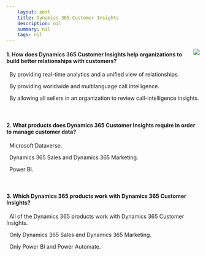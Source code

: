 ```yaml
---
    layout: post
    title: Dynamics 365 Customer Insights 
    description: nil
    summary: nil
    tags: nil
---
```



 <a target="_blank" href="https://docs.microsoft.com/en-us/learn/modules/dynamics-365-customer-insights/5-knowledge-check/"><i class="fas fa-external-link-alt"></i> </a>
 <img align="right" src="https://docs.microsoft.com/en-us/learn/achievements/dynamics-365-customer-insights.svg">
####  1. How does Dynamics 365 Customer Insights help organizations to build better relationships with customers?


<i class='fas fa-check-square' style='color: Dodgerblue;'></i> &nbsp;&nbsp;By providing real-time analytics and a unified view of relationships.

<i class='far fa-square'></i> &nbsp;&nbsp;By providing worldwide and multilanguage call intelligence.

<i class='far fa-square'></i> &nbsp;&nbsp;By allowing all sellers in an organization to review call-intelligence insights.
<br />
<br />
<br />

####  2. What products does Dynamics 365 Customer Insights require in order to manage customer data?


<i class='fas fa-check-square' style='color: Dodgerblue;'></i> &nbsp;&nbsp;Microsoft Dataverse.

<i class='far fa-square'></i> &nbsp;&nbsp;Dynamics 365 Sales and Dynamics 365 Marketing.

<i class='far fa-square'></i> &nbsp;&nbsp;Power BI.
<br />
<br />
<br />

####  3. Which Dynamics 365 products work with Dynamics 365 Customer Insights?


<i class='fas fa-check-square' style='color: Dodgerblue;'></i> &nbsp;&nbsp;All of the Dynamics 365 products work with Dynamics 365 Customer Insights.

<i class='far fa-square'></i> &nbsp;&nbsp;Only Dynamics 365 Sales and Dynamics 365 Marketing.

<i class='far fa-square'></i> &nbsp;&nbsp;Only Power BI and Power Automate.
<br />
<br />
<br />
